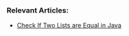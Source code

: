 ### Relevant Articles:
- [Check If Two Lists are Equal in Java](http://www.baeldung.com/java-test-a-list-for-ordinality-and-equality)
